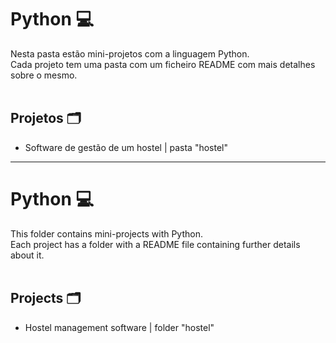 # Python 💻
 Nesta pasta estão mini-projetos com a linguagem Python.<br>
 Cada projeto tem uma pasta com um ficheiro README com mais detalhes sobre o mesmo.
<br>
<br>
## Projetos 🗂️
- Software de gestão de um hostel | pasta "hostel"

---------------------------------------

 # Python 💻
 This folder contains mini-projects with Python.<br>
 Each project has a folder with a README file containing further details about it.
<br>
<br>
 ## Projects 🗂️
 - Hostel management software | folder "hostel"
